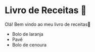 # Livro de Receitas :book:

Olá! Bem vindo ao meu livro de receitas:haircut:

- Bolo de laranja
- Pavê
- Bolo de cenoura
